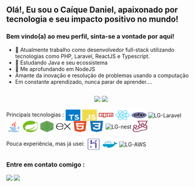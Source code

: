 ## Olá!, Eu sou o Caíque Daniel, apaixonado por tecnologia e seu impacto positivo no mundo!
### Bem vindo(a) ao meu perfil, sinta-se a vontade por aqui!

- 🔭 Atualmente trabalho como desenvolvedor full-stack utilizando tecnologias como PHP, Laravel, ReactJS e Typescript.
- 🌱 Estudando Java e seu ecossistema
- 🌱 Me aprofundando em NodeJS
- Amante da inovação e resolução de problemas usando a computação
- Em constante aprendizado, nunca parar de aprender....

##

<div align="center">
  <a href="https://github.com/gustavocabralsouza"></a>
  <img height="180em" src="https://github-readme-stats.vercel.app/api?username=caiquedaniel&show_icons=true&theme=dracula&include_all_commits=true&count_private=true"/>
  <img height="180em" src="https://github-readme-stats.vercel.app/api/top-langs/?username=caiquedaniel&layout=compact&langs_count=7&theme=dracula"/>
</div>

 <div style="display: inline_block"><br>
   <span>Principais tecnologias : </span>
    <img align="center" alt="LG-Ts" height="30" width="40" src="https://raw.githubusercontent.com/devicons/devicon/master/icons/typescript/typescript-plain.svg">
    <img align="center" alt="LG-Js" height="30" width="40" src="https://raw.githubusercontent.com/devicons/devicon/master/icons/javascript/javascript-plain.svg">
    <img align="center" alt="LG-NPM" height="30" width="40" src="https://raw.githubusercontent.com/devicons/devicon/master/icons/npm/npm-original-wordmark.svg">
    <img align="center" alt="LG-React" height="30" width="40" src="https://raw.githubusercontent.com/devicons/devicon/master/icons/react/react-original.svg">
    <img align="center" alt="LG-php" height="30" width="40" src="https://raw.githubusercontent.com/devicons/devicon/master/icons/php/php-original.svg">
    <img align="center" alt="LG-Laravel" height="30" width="40" src="https://laravel.com/img/logomark.min.svg">
    <img align="center" alt="LG-Java" height="30" width="40" src="https://raw.githubusercontent.com/devicons/devicon/master/icons/java/java-original.svg">
    <img align="center" alt="LG-SpringBoot" height="30" width="40" src="https://raw.githubusercontent.com/devicons/devicon/master/icons/spring/spring-original.svg">
    <img align="center" alt="LG-Node" height="30" width="40" src="https://raw.githubusercontent.com/devicons/devicon/master/icons/nodejs/nodejs-plain.svg">
    <img align="center" alt="LG-Express" height="30" width="40" src="https://raw.githubusercontent.com/devicons/devicon/master/icons/express/express-original.svg">
    <img align="center" alt="LG-HTML" height="30" width="40" src="https://raw.githubusercontent.com/devicons/devicon/master/icons/html5/html5-plain.svg">
    <img align="center" alt="LG-CSS" height="30" width="40" src="https://raw.githubusercontent.com/devicons/devicon/master/icons/css3/css3-plain.svg">
    <img align="center" alt="LG-nest" height="30" width="40" src="https://d33wubrfki0l68.cloudfront.net/e937e774cbbe23635999615ad5d7732decad182a/26072/logo-small.ede75a6b.svg">
    <img align="center" alt="LG-jest" height="30" width="40" src="https://raw.githubusercontent.com/devicons/devicon/master/icons/jest/jest-plain.svg">
  </div>
 <div style="display: inline_block"><br>
 <span>Pouca experiência, mas já usei:</span>
    <img align="center" alt="LG-heroku" height="30" width="40" src="https://raw.githubusercontent.com/devicons/devicon/master/icons/heroku/heroku-original.svg">
    <img align="center" alt="LG-Docker" height="30" width="40" src="https://raw.githubusercontent.com/devicons/devicon/master/icons/docker/docker-plain.svg">
    <img align="center" alt="LG-AWS" height="30" width="40" src="https://a0.awsstatic.com/libra-css/images/logos/aws_smile-header-desktop-en-white_59x35.png">
  </div>
  
  ##
  
  <div> 


   ###
  
  ### Entre em contato comigo :
  
  <a href = "mailto:caiquedaniel8@gmail.com"><img src="https://img.shields.io/badge/-Gmail-%23333?style=for-the-badge&logo=gmail&logoColor=red" target="_blank"></a>
  <a href="https://www.linkedin.com/in/caique-daniel-08a7b9170/" target="_blank"><img src="https://img.shields.io/badge/-LinkedIn-%230077B5?style=for-the-badge&logo=linkedin&logoColor=white" target="_blank"></a> 
 
</div>

